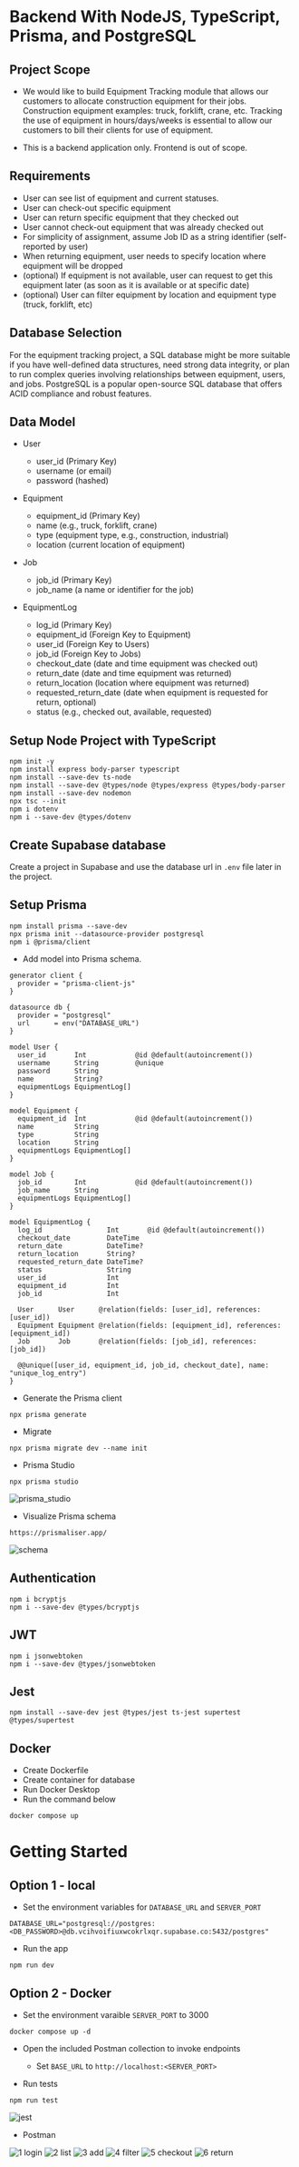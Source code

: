 # Backend With NodeJS, TypeScript, Prisma, and PostgreSQL

## Project Scope

- We would like to build Equipment Tracking module that allows our customers to allocate construction equipment for their jobs. Construction equipment examples: truck, forklift, crane, etc. Tracking the use of equipment in hours/days/weeks is essential to allow our customers to bill their clients for use of equipment.

- This is a backend application only. Frontend is out of scope.

## Requirements

- User can see list of equipment and current statuses.
- User can check-out specific equipment
- User can return specific equipment that they checked out
- User cannot check-out equipment that was already checked out
- For simplicity of assignment, assume Job ID as a string identifier (self-reported by user)
- When returning equipment, user needs to specify location where equipment will be dropped
- (optional) If equipment is not available, user can request to get this equipment later (as soon as it is available or at specific date)
- (optional) User can filter equipment by location and equipment type (truck, forklift, etc)

## Database Selection

For the equipment tracking project, a SQL database might be more suitable if you have well-defined data structures, need strong data integrity, or plan to run complex queries involving relationships between equipment, users, and jobs. PostgreSQL is a popular open-source SQL database that offers ACID compliance and robust features.

## Data Model

- User

  - user_id (Primary Key)
  - username (or email)
  - password (hashed)

- Equipment

  - equipment_id (Primary Key)
  - name (e.g., truck, forklift, crane)
  - type (equipment type, e.g., construction, industrial)
  - location (current location of equipment)

- Job

  - job_id (Primary Key)
  - job_name (a name or identifier for the job)

- EquipmentLog
  - log_id (Primary Key)
  - equipment_id (Foreign Key to Equipment)
  - user_id (Foreign Key to Users)
  - job_id (Foreign Key to Jobs)
  - checkout_date (date and time equipment was checked out)
  - return_date (date and time equipment was returned)
  - return_location (location where equipment was returned)
  - requested_return_date (date when equipment is requested for return, optional)
  - status (e.g., checked out, available, requested)

## Setup Node Project with TypeScript

```
npm init -y
npm install express body-parser typescript
npm install --save-dev ts-node
npm install --save-dev @types/node @types/express @types/body-parser
npm install --save-dev nodemon
npx tsc --init
npm i dotenv 
npm i --save-dev @types/dotenv
```

## Create Supabase database

Create a project in Supabase and use the database url in `.env` file later in the project.

## Setup Prisma

```
npm install prisma --save-dev
npx prisma init --datasource-provider postgresql
npm i @prisma/client
```

- Add model into Prisma schema.

```prisma
generator client {
  provider = "prisma-client-js"
}

datasource db {
  provider = "postgresql"
  url      = env("DATABASE_URL")
}

model User {
  user_id       Int            @id @default(autoincrement())
  username      String         @unique
  password      String
  name          String?
  equipmentLogs EquipmentLog[]
}

model Equipment {
  equipment_id  Int            @id @default(autoincrement())
  name          String
  type          String
  location      String
  equipmentLogs EquipmentLog[]
}

model Job {
  job_id        Int            @id @default(autoincrement())
  job_name      String
  equipmentLogs EquipmentLog[]
}

model EquipmentLog {
  log_id                Int       @id @default(autoincrement())
  checkout_date         DateTime
  return_date           DateTime?
  return_location       String?
  requested_return_date DateTime?
  status                String
  user_id               Int
  equipment_id          Int
  job_id                Int

  User      User      @relation(fields: [user_id], references: [user_id])
  Equipment Equipment @relation(fields: [equipment_id], references: [equipment_id])
  Job       Job       @relation(fields: [job_id], references: [job_id])

  @@unique([user_id, equipment_id, job_id, checkout_date], name: "unique_log_entry")
}

```
  
- Generate the Prisma client
```
npx prisma generate
```

- Migrate

```
npx prisma migrate dev --name init
```

- Prisma Studio

```
npx prisma studio
```
![prisma_studio](https://github.com/afallahi/node-prisma/assets/73287428/53630241-77d0-4dc1-916e-fc9d7342cee9)


- Visualize Prisma schema
```
https://prismaliser.app/
```
![schema](https://github.com/afallahi/node-prisma/assets/73287428/608e4dbe-818f-4d01-a8f6-e5df453a3c1d)


## Authentication

```
npm i bcryptjs
npm i --save-dev @types/bcryptjs
```

## JWT

```
npm i jsonwebtoken
npm i --save-dev @types/jsonwebtoken
```

## Jest
```
npm install --save-dev jest @types/jest ts-jest supertest @types/supertest
```

## Docker
- Create Dockerfile
- Create container for database
- Run Docker Desktop
- Run the command below
```
docker compose up
```

# Getting Started

## Option 1 - local
- Set the environment variables for `DATABASE_URL` and `SERVER_PORT`
```
DATABASE_URL="postgresql://postgres:<DB_PASSWORD>@db.vcihvoifiuxwcokrlxqr.supabase.co:5432/postgres"
```

- Run the app
```
npm run dev
```

## Option 2 - Docker
- Set the environment varaible `SERVER_PORT` to 3000
```
docker compose up -d
```

- Open the included Postman collection to invoke endpoints
  - Set `BASE_URL` to `http://localhost:<SERVER_PORT>`


- Run tests
```
npm run test
```

![jest](https://github.com/afallahi/node-prisma/assets/73287428/7aa8c56e-7d31-4b76-bbda-5aa2ec7fd892)


- Postman
  
![1 login](https://github.com/afallahi/node-prisma/assets/73287428/1251bc66-337e-4dbf-86f7-563ef2648f93)
![2 list](https://github.com/afallahi/node-prisma/assets/73287428/59dc87c1-5e19-40c2-bde7-95964c6099b1)
![3 add](https://github.com/afallahi/node-prisma/assets/73287428/4643396f-4b47-4039-bc7d-adc73316fda1)
![4 filter](https://github.com/afallahi/node-prisma/assets/73287428/4ca1622a-5780-4d77-8a0d-755205061446)
![5 checkout](https://github.com/afallahi/node-prisma/assets/73287428/d2575579-58bf-4584-be32-154c78eb72f6)
![6 return](https://github.com/afallahi/node-prisma/assets/73287428/e7bbedee-31fe-455c-a98d-efd71abb7a74)

